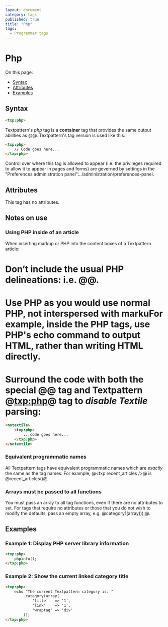 ```yaml
---
layout: document
category: tags
published: true
title: "Php"
tags:
  - Programmer tags
---
```


# Php

On this page:

* [Syntax](#user-content-syntax)
* [Attributes](#user-content-attributes)
* [Examples](#user-content-examples)

## Syntax

```html
<txp:php>
```

Textpattern's *php* tag is a __container__ tag that provides the same output abilities as @<?php //Code goes here... ?>@. Textpattern's tag version is used like this:

```html
<txp:php>
    // Code goes here...
</txp:php>
```

Control over where this tag is allowed to appear (i.e. the privileges required to allow it to appear in pages and forms) are governed by settings in the "Preferences administration panel":../administration/preferences-panel.

## Attributes

This tag has no attributes.

## Notes on use

### Using PHP inside of an article

When inserting markup or PHP into the content boxes of a Textpattern article:

# Don’t include the usual PHP delineations: i.e. @<?php ... ?>@.
# Use PHP as you would use normal PHP, not interspersed with markuFor example, inside the PHP tags, use PHP's echo command to output HTML, rather than writing HTML directly.
# Surround the code with both the special @<notextile>@ tag and Textpattern @<txp:php>@ tag to *disable Textile* parsing:

```html
<notextile>
    <txp:php>
        ...code goes here...
    </txp:php>
</notextile>
```

### Equivalent programmatic names

All Textpattern tags have equivalent programmatic names which are _exactly_ the same as the tag names. For example, @<txp:recent_articles />@ is @recent_articles()@.

### Arrays must be passed to all functions

You must pass an array to all tag functions, even if there are no attributes to set. For tags that require no attributes or those that you do not wish to modify the defaults, pass an empty array, e.g. @category1(array());@.

## Examples

### Example 1: Display PHP server library information

```html
<txp:php>
    phpinfo();
</txp:php>
```

### Example 2: Show the current linked category title

```html
<txp:php>
    echo "The current Textpattern category is: "
        .category(array(
            'title'   => '1',
            'link'    => '1',
            'wraptag' => 'div'
        ));
</txp:php>
